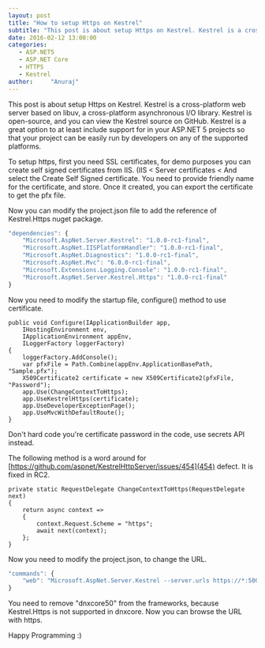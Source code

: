 ```yaml
---
layout: post
title: "How to setup Https on Kestrel"
subtitle: "This post is about setup Https on Kestrel. Kestrel is a cross-platform web server based on libuv, a cross-platform asynchronous I/O library. Kestrel is open-source, and you can view the Kestrel source on GitHub. Kestrel is a great option to at least include support for in your ASP.NET 5 projects so that your project can be easily run by developers on any of the supported platforms"
date: 2016-02-12 13:00:00
categories: 
   - ASP.NET5
   - ASP.NET Core
   - HTTPS
   - Kestrel
author:     "Anuraj"
---
```

This post is about setup Https on Kestrel. Kestrel is a cross-platform web server based on libuv, a cross-platform asynchronous I/O library. Kestrel is open-source, and you can view the Kestrel source on GitHub. Kestrel is a great option to at least include support for in your ASP.NET 5 projects so that your project can be easily run by developers on any of the supported platforms. 

To setup https, first you need SSL certificates, for demo purposes you can create self signed certificates from IIS. (IIS &lt; Server certificates &lt; And select the Create Self Signed certificate. You need to provide friendly name for the certificate, and store. Once it created, you can export the certificate to get the pfx file.

Now you can modify the project.json file to add the reference of Kestrel.Https nuget package.
```Javascript
"dependencies": {
    "Microsoft.AspNet.Server.Kestrel": "1.0.0-rc1-final",
    "Microsoft.AspNet.IISPlatformHandler": "1.0.0-rc1-final",
    "Microsoft.AspNet.Diagnostics": "1.0.0-rc1-final",
    "Microsoft.AspNet.Mvc": "6.0.0-rc1-final",
    "Microsoft.Extensions.Logging.Console": "1.0.0-rc1-final",
    "Microsoft.AspNet.Server.Kestrel.Https": "1.0.0-rc1-final"
}
```
Now you need to modify the startup file, configure() method to use certificate.
```CSharp
public void Configure(IApplicationBuilder app,
    IHostingEnvironment env,
    IApplicationEnvironment appEnv,
    ILoggerFactory loggerFactory)
{
    loggerFactory.AddConsole();
    var pfxFile = Path.Combine(appEnv.ApplicationBasePath, "Sample.pfx");
    X509Certificate2 certificate = new X509Certificate2(pfxFile, "Password");
    app.Use(ChangeContextToHttps);
    app.UseKestrelHttps(certificate);
    app.UseDeveloperExceptionPage();
    app.UseMvcWithDefaultRoute();
}
```
Don't hard code you're certificate password in the code, use secrets API instead.

The following method is a word around for [https://github.com/aspnet/KestrelHttpServer/issues/454](454) defect. It is fixed in RC2.
```CSharp
private static RequestDelegate ChangeContextToHttps(RequestDelegate next)
{
    return async context =>
    {
        context.Request.Scheme = "https";
        await next(context);
    };
}
```
Now you need to modify the project.json, to change the URL.
```Javascript
"commands": {
    "web": "Microsoft.AspNet.Server.Kestrel --server.urls https://*:5004"
}
```
You need to remove "dnxcore50" from the frameworks, because Kestrel.Https is not supported in dnxcore. Now you can browse the URL with https.

Happy Programming :)
